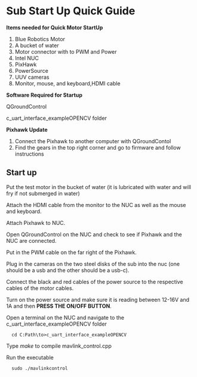 # Sub Start Up Quick Guide


**Items needed for Quick Motor StartUp** 
  1. Blue Robotics Motor
  2. A bucket of water 
  3. Motor connector with to PWM and Power 
  4. Intel NUC
  5. PixHawk
  6. PowerSource
  7. UUV cameras
  8. Monitor, mouse, and keyboard,HDMI cable
  
**Software Required for Startup**

  QGroundControl
  
  c_uart_interface_exampleOPENCV folder
  
**Pixhawk Update**
  1. Connect the Pixhawk to another computer with QGroundContol
  2. Find the gears in the top right corner and go to firmware and follow instructions
  
## Start up

  Put the test motor in the bucket of water (it is lubricated with water and will fry if not submerged in water)
  
  Attach the HDMI cable from the monitor to the NUC as well as the mouse and keyboard.
  
  Attach Pixhawk to NUC.
  
  Open QGroundControl on the NUC and check to see if Pixhawk and the NUC are connected.
  
  Put in the PWM cable on the far right of the Pixhawk.
  
  Plug in the cameras on the two steel disks of the sub into the nuc (one should be a usb and the other should be a usb-c).
  
  Connect the black and red cables of the power source to the respective cables of the motor cables.
  
  Turn on the power source and make sure it is reading between 12-16V and 1A and then **PRESS THE ON/OFF BUTTON**.
  
  Open a terminal on the NUC and navigate to the c_uart_interface_exampleOPENCV folder
  
      cd C:Path\to>c_uart_interface_exampleOPENCV
  
  Type *make* to compile mavlink_control.cpp
  
  Run the executable
  
      sudo ./mavlinkcontrol
  
  
  
  
